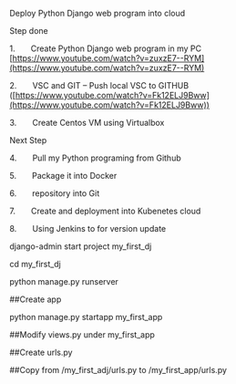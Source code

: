 Deploy Python Django web program into cloud

Step done

1.      
Create Python Django web program in my PC [https://www.youtube.com/watch?v=zuxzE7--RYM](https://www.youtube.com/watch?v=zuxzE7--RYM)

2.      
VSC and GIT – Push local VSC to GITHUB ([https://www.youtube.com/watch?v=Fk12ELJ9Bww](https://www.youtube.com/watch?v=Fk12ELJ9Bww))

3.      
Create Centos VM using Virtualbox

Next Step

4.      
Pull my Python programing from Github 

5.      
Package it into Docker

6.      
repository into Git

7.      
Create and deployment into Kubenetes cloud

8.      
Using Jenkins to for version update



django-admin start project my_first_dj

cd my_first_dj

python manage.py runserver

##Create app

python manage.py startapp my_first_app

  

##Modify views.py under my_first_app

##Create urls.py

##Copy from /my_first_adj/urls.py to /my_first_app/urls.py

